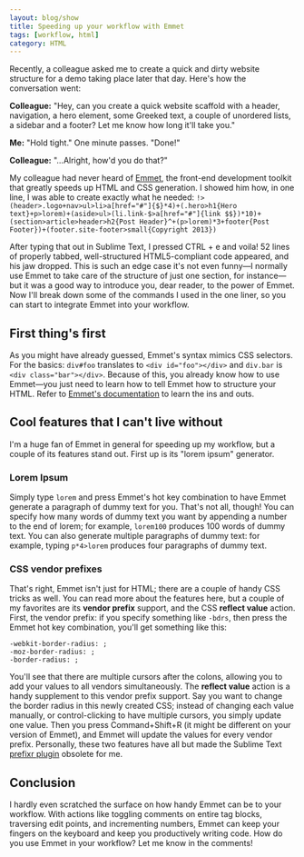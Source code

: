 ```yaml
---
layout: blog/show
title: Speeding up your workflow with Emmet
tags: [workflow, html]
category: HTML
---
```


Recently, a colleague asked me to create a quick and dirty website structure for a demo taking place later that day. Here's how the conversation went:

**Colleague:** "Hey, can you create a quick website scaffold with a header, navigation, a hero element, some Greeked text, a couple of unordered lists, a sidebar and a footer? Let me know how long it'll take you."

**Me:** "Hold tight." One minute passes. "Done!"

**Colleague:** "...Alright, how'd you do that?"

My colleague had never heard of [Emmet](http://emmet.io/ "Emmet"), the front-end development toolkit that greatly speeds up HTML and CSS generation. I showed him how, in one line, I was able to create exactly what he needed: `!>(header>.logo+nav>ul>li>a[href="#"]{$}*4)+(.hero>h1{Hero text}+p>lorem)+(aside>ul>(li.link-$>a[href="#"]{link $$})*10)+(section>article>header>h2{Post Header}^+(p>lorem)*3+footer{Post Footer})+(footer.site-footer>small{Copyright 2013})`

After typing that out in Sublime Text, I pressed CTRL + e and voila! 52 lines of properly tabbed, well-structured HTML5-compliant code appeared, and his jaw dropped.  This is such an edge case it's not even funny—I normally use Emmet to take care of the structure of just one section, for instance—but it was a good way to introduce you, dear reader, to the power of Emmet. Now I'll break down some of the commands I used in the one liner, so you can start to integrate Emmet into your workflow.

## First thing's first

As you might have already guessed, Emmet's syntax mimics CSS selectors. For the basics: `div#foo` translates to `<div id="foo"></div>` and `div.bar` is `<div class="bar"></div>`. Because of this, you already know how to use Emmet—you just need to learn how to tell Emmet how to structure your HTML. Refer to [Emmet's documentation](http://docs.emmet.io/ "Emmet - Documentation") to learn the ins and outs.

## Cool features that I can't live without

I'm a huge fan of Emmet in general for speeding up my workflow, but a couple of its features stand out. First up is its "lorem ipsum" generator.

### Lorem Ipsum

Simply type `lorem` and press Emmet's hot key combination to have Emmet generate a paragraph of dummy text for you. That's not all, though! You can specify how many words of dummy text you want by appending a number to the end of lorem; for example, `lorem100` produces 100 words of dummy text. You can also generate multiple paragraphs of dummy text: for example, typing `p*4>lorem` produces four paragraphs of dummy text.

### CSS vendor prefixes

That's right, Emmet isn't just for HTML; there are a couple of handy CSS tricks as well. You can read more about the features here, but a couple of my favorites are its **vendor prefix** support, and the CSS **reflect value** action. First, the vendor prefix: if you specify something like `-bdrs`, then press the Emmet hot key combination, you'll get something like this:

~~~
-webkit-border-radius: ;
-moz-border-radius: ;
-border-radius: ;
~~~

You'll see that there are multiple cursors after the colons, allowing you to add your values to all vendors simultaneously. The **reflect value** action is a handy supplement to this vendor prefix support. Say you want to change the border radius in this newly created CSS; instead of changing each value manually, or control-clicking to have multiple cursors, you simply update one value. Then you press Command+Shift+R (it might be different on your version of Emmet), and Emmet will update the values for every vendor prefix. Personally, these two features have all but made the Sublime Text [prefixr plugin](http://wbond.net/sublime_packages/prefixr) obsolete for me.

## Conclusion

I hardly even scratched the surface on how handy Emmet can be to your workflow. With actions like toggling comments on entire tag blocks, traversing edit points, and incrementing numbers, Emmet can keep your fingers on the keyboard and keep you productively writing code. How do you use Emmet in your workflow? Let me know in the comments!
